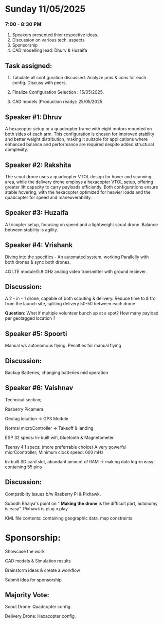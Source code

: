# Sunday 11/05/2025

### 7:00 - 8:30 PM

1. Speakers presented thier respective ideas.
2. Discussion on various tech. aspects
3. Sponsorship
4. CAD modelling lead: Dhurv & Huzaifa

## Task assigned: 

1. Tabulate all configuration discussed. Analyze pros & cons for each config. Discuss with peers.

2. Finalize Configuration Selection : 15/05/2025.

3. CAD models (Production ready): 25/05/2025.

## Speaker #1: Dhruv

A hexacopter setup or a quadcopter frame with eight motors mounted on both sides of each arm. This configuration is chosen for improved stability and better weight distribution, making it suitable for applications where enhanced balance and performance are required despite added structural complexity.

## Speaker #2: Rakshita

The scout drone uses a quadcopter VTOL design for hover and scanning area, while the delivery drone employs a hexacopter VTOL setup, offering greater lift capacity to carry payloads efficiently. Both configurations ensure stable hovering, with the hexacopter optimized for heavier loads and the quadcopter for speed and maneuverability.

## Speaker #3: Huzaifa

A tricopter setup, focusing on speed and a lightweight scout drone. Balance between stability is agility.

## Speaker #4: Vrishank

Diving into the specifics - An automated system, working Parallelly with both drones & sync both drones. 

4G LTE module/5.8 GHz analog video transmitter with ground reciever. 

## Discussion:

A 2 - in - 1 drone, capable of both scouting & delivery. Reduce time to & fro from the launch site, spliting delivery 50-50 between each drone.

**Question**: What if multiple volunteer bunch up at a spot? How many payload per geotagged location ?

## Speaker #5: Spoorti

Manual v/s autonomous flying. Penalties for manual flying

## Discussion: 

Backup Batteries, changing batteries mid operation 

## Speaker #6: Vaishnav

Technical section; 

Rasberry Picamera

Geotag location -> GPS Module

Normal microController -> Takeoff & landing 

ESP 32 specs: In-built wifi, bluetooth & Magnetometer

Teensy 4.1 specs: (more preferrable choice) A very powerful micrCcontroller; Minimum clock speed: 600 mHz

In-built SD card slot, abundant amount of RAM -> making data log-in easy; containing 55 pins

## Discussion:

Compatibilty issues b/w Rasberry Pi & Pixhawk.

Subodh Bhaiya's point on " **Making** **the** **drone** is the difficult part, autonomy is easy". Pixhawk is plug n play

KML file contents: containing geographic data,  map constraints

# Sponsorship:

Showcase the work

CAD models & Simulation results 

Brainstorm ideas & create a workflow 

Submit idea for sponsorship 

## Majority Vote:

Scout Drone: Quadcopter config.

Delivery Drone: Hexacopter config.
